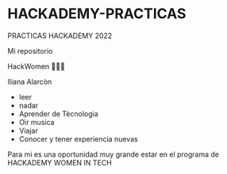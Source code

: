 # HACKADEMY-PRACTICAS
PRACTICAS HACKADEMY 2022


Mi repositorio

HackWomen 👩🏻‍💻

Iliana Alarcòn

- leer
- nadar
- Aprender de Tècnologia
- Oìr musica
- Viajar
- Conocer y tener experiencia nuevas

Para mi es una oportunidad muy grande estar en el programa de HACKADEMY WOMEN IN TECH
